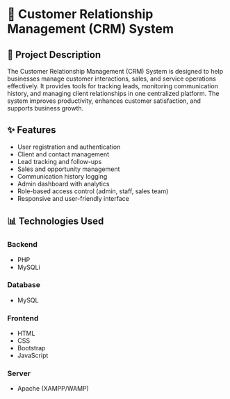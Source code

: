 # 🤝 Customer Relationship Management (CRM) System

## 📖 Project Description
The Customer Relationship Management (CRM) System is designed to help businesses manage customer interactions, sales, and service operations effectively. It provides tools for tracking leads, monitoring communication history, and managing client relationships in one centralized platform. The system improves productivity, enhances customer satisfaction, and supports business growth.

## ✨ Features
- User registration and authentication  
- Client and contact management  
- Lead tracking and follow-ups  
- Sales and opportunity management  
- Communication history logging  
- Admin dashboard with analytics  
- Role-based access control (admin, staff, sales team)  
- Responsive and user-friendly interface  

## 📊 Technologies Used

### Backend
- PHP  
- MySQLi  

### Database
- MySQL  

### Frontend
- HTML  
- CSS  
- Bootstrap  
- JavaScript  

### Server
- Apache (XAMPP/WAMP)  
